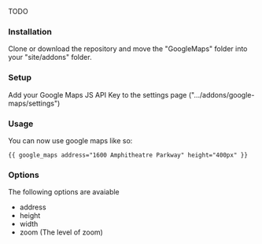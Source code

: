 TODO


### Installation

Clone or download the repository and move the "GoogleMaps" folder into your "site/addons" folder.


### Setup

Add your Google Maps JS API Key to the settings page (".../addons/google-maps/settings")


### Usage

You can now use google maps like so:

```
{{ google_maps address="1600 Amphitheatre Parkway" height="400px" }}
```

### Options

The following options are avaiable

- address
- height
- width
- zoom (The level of zoom)
